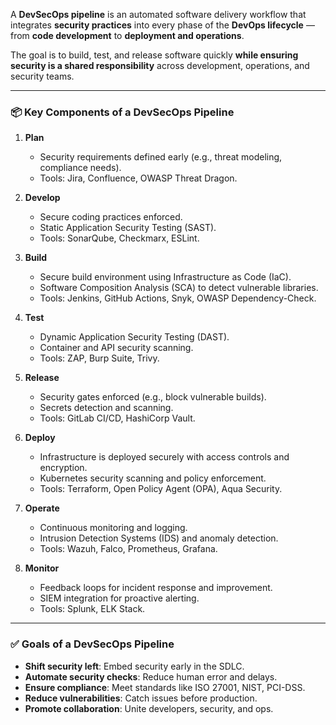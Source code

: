 A **DevSecOps pipeline** is an automated software delivery workflow that integrates **security practices** into every phase of the **DevOps lifecycle** — from **code development** to **deployment and operations**.

The goal is to build, test, and release software quickly **while ensuring security is a shared responsibility** across development, operations, and security teams.

---

### 📦 Key Components of a DevSecOps Pipeline

1. **Plan**
    - Security requirements defined early (e.g., threat modeling, compliance needs).
    - Tools: Jira, Confluence, OWASP Threat Dragon.

2. **Develop**
    - Secure coding practices enforced.
    - Static Application Security Testing (SAST).
    - Tools: SonarQube, Checkmarx, ESLint.

3. **Build**
    - Secure build environment using Infrastructure as Code (IaC).
    - Software Composition Analysis (SCA) to detect vulnerable libraries.
    - Tools: Jenkins, GitHub Actions, Snyk, OWASP Dependency-Check.

4. **Test**
    - Dynamic Application Security Testing (DAST).
    - Container and API security scanning.
    - Tools: ZAP, Burp Suite, Trivy.

5. **Release**
    - Security gates enforced (e.g., block vulnerable builds).
    - Secrets detection and scanning.
    - Tools: GitLab CI/CD, HashiCorp Vault.

6. **Deploy**
    - Infrastructure is deployed securely with access controls and encryption.
    - Kubernetes security scanning and policy enforcement.
    - Tools: Terraform, Open Policy Agent (OPA), Aqua Security.

7. **Operate**
    - Continuous monitoring and logging.
    - Intrusion Detection Systems (IDS) and anomaly detection.
    - Tools: Wazuh, Falco, Prometheus, Grafana.

8. **Monitor**
    - Feedback loops for incident response and improvement.
    - SIEM integration for proactive alerting.
    - Tools: Splunk, ELK Stack.

---

### ✅ Goals of a DevSecOps Pipeline

- **Shift security left**: Embed security early in the SDLC.
- **Automate security checks**: Reduce human error and delays.
- **Ensure compliance**: Meet standards like ISO 27001, NIST, PCI-DSS.
- **Reduce vulnerabilities**: Catch issues before production.
- **Promote collaboration**: Unite developers, security, and ops.